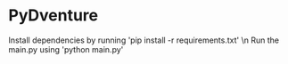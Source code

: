 # PyDventure
 Install dependencies by running 'pip install -r requirements.txt' \n
 Run the main.py using 'python main.py'

